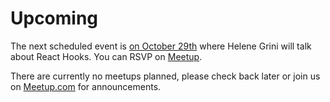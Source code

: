 # Upcoming

The next scheduled event is [on October 29th][0] where Helene Grini will talk about React Hooks. You can RSVP on [Meetup][0].

There are currently no meetups planned, please check back later or join us on [Meetup.com][1] for announcements.

[1]: https://www.meetup.com/JAMstack-Oslo/events/265476784/
[0]: https://www.meetup.com/JAMstack-Oslo/events/265476784/
